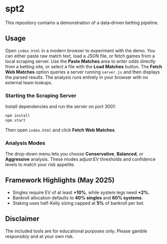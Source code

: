 # spt2

This repository contains a demonstration of a data‑driven betting pipeline.

## Usage

Open `index.html` in a modern browser to experiment with the demo.
You can either paste raw match text, load a JSON file, or fetch games from a
local scraping server. Use the **Paste Matches** area to enter odds directly
from a betting site, or select a file with the **Load Matches** button. The
**Fetch Web Matches** option queries a server running `server.js` and then
displays the parsed results. The analysis runs entirely in your browser with
no external team lookups.

### Starting the Scraping Server

Install dependencies and run the server on port 3001:

```bash
npm install
npm start
```

Then open `index.html` and click **Fetch Web Matches**.

### Analysis Modes

The drop-down menu lets you choose **Conservative**, **Balanced**, or **Aggressive** analysis. These modes adjust EV thresholds and confidence levels to match your risk appetite.

## Framework Highlights (May 2025)

- Singles require EV of at least **+10%**, while system legs need **+2%**.
- Bankroll allocation defaults to **40% singles** and **60% systems**.
- Staking uses half-Kelly sizing capped at **5%** of bankroll per bet.

## Disclaimer

The included tools are for educational purposes only. Please gamble
responsibly and at your own risk.
